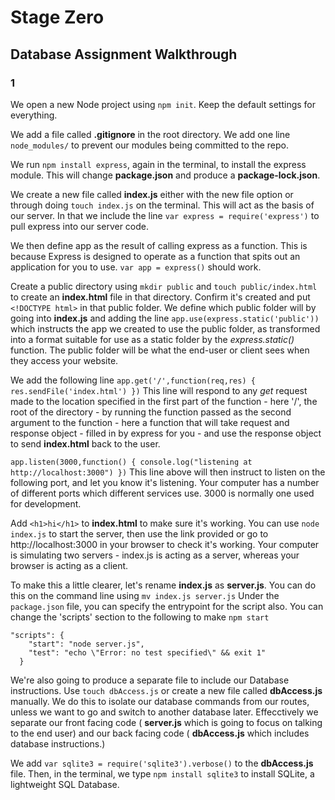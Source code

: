 # Stage Zero

## Database Assignment Walkthrough

### 1
We open a new Node project using ```npm init```.
Keep the default settings for everything.

We add a file called **.gitignore** in the root directory.
We add one line ```node_modules/``` to prevent our modules being committed to the repo.

We run ```npm install express```, again in the terminal, to install the express module. This will change **package.json** and produce a **package-lock.json**.

We create a new file called **index.js** either with the new file option or through doing ```touch index.js``` on the terminal. This will act as the basis of our server. In that we include the line ```var express = require('express')``` to pull express into our server code.

We then define app as the result of calling express as a function. This is because Express is designed to operate as a function that spits out an application for you to use. ```var app = express()``` should work.

Create a public directory using ```mkdir public``` and ```touch public/index.html``` to create an **index.html** file in that directory. Confirm it's created and put ```<!DOCTYPE html>``` in that public folder. We define which public folder will by going into **index.js** and adding the line ```app.use(express.static('public'))``` which instructs the app we created to use the public folder, as transformed into a format suitable for use as a static folder by the *express.static()* function. The public folder will be what the end-user or client sees when they access your website.

We add the following line 
``` app.get('/',function(req,res) { res.sendFile('index.html') }) ```
This line will respond to any *get* request made to the location specified in the first part of the function - here '/', the root of the directory - by running the function passed as the second argument to the function - here a function that will take request and response object - filled in by express for you - and use the response object to send **index.html** back to the user.

``` app.listen(3000,function() { console.log("listening at http://localhost:3000") }) ```
This line above will then instruct to listen on the following port, and let you know it's listening. Your computer has a number of different ports which different services use. 3000 is normally one used for development.

Add ```<h1>hi</h1>``` to **index.html** to make sure it's working. You can use ```node index.js``` to start the server, then use the link provided or go to http://localhost:3000 in your browser to check it's working. Your computer is simulating two servers - index.js is acting as a server, whereas your browser is acting as a client.

To make this a little clearer, let's rename **index.js** as **server.js**. You can do this on the command line using ```mv index.js server.js``` Under the ```package.json``` file, you can specify the entrypoint for the script also. You can change the 'scripts' section to the following to make ```npm start```
``` 
"scripts": {
    "start": "node server.js",
    "test": "echo \"Error: no test specified\" && exit 1"
  }
```

We're also going to produce a separate file to include our Database instructions. Use ```touch dbAccess.js``` or create a new file called **dbAccess.js** manually. We do this to isolate our database commands from our routes, unless we want to go and switch to another database later. Effecctively we separate our front facing code ( **server.js** which is going to focus on talking to the end user) and our back facing code ( **dbAccess.js** which includes database instructions.) 

We add ```var sqlite3 = require('sqlite3').verbose()``` to the **dbAccess.js** file. Then, in the terminal, we type ```npm install sqlite3``` to install SQLite, a lightweight SQL Database.